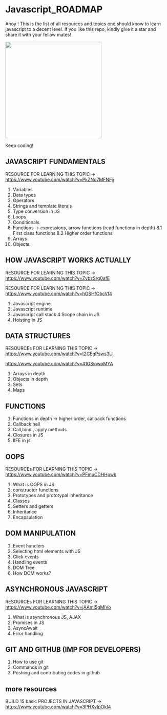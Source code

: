 # Javascript_ROADMAP

Ahoy ! This is the list of all resources and topics one should know to learn javascript to a decent level. If you like this repo, kindly give it a star and share it with your fellow mates!

<img src="https://media.giphy.com/media/LmNwrBhejkK9EFP504/giphy.gif" width="300">

Keep coding!

## JAVASCRIPT FUNDAMENTALS

RESOURCE FOR LEARNING THIS TOPIC -> https://www.youtube.com/watch?v=PkZNo7MFNFg

1. Variables
2. Data types
3. Operators
4. Strings and template literals
5. Type conversion in JS
6. Loops
7. Conditionals
8. Functions -> expressions, arrow functions (read functions in depth)
   8.1 First class functions
   8.2 Higher order functions
9. Arrays
10. Objects.

## HOW JAVASCRIPT WORKS ACTUALLY

RESOURCE FOR LEARNING THIS TOPIC -> https://www.youtube.com/watch?v=ZvbzSrg0afE

RESOURCE FOR LEARNING THIS TOPIC -> https://www.youtube.com/watch?v=hGSHfObcVf4

1. Javascript engine
2. Javascript runtime
3. Javascript call stack
   4 Scope chain in JS
4. Hoisting in JS

## DATA STRUCTURES

RESOURCEs FOR LEARNING THIS TOPIC ->
https://www.youtube.com/watch?v=t2CEgPsws3U

https://www.youtube.com/watch?v=41GSinwoMYA

1. Arrays in depth
2. Objects in depth
3. Sets
4. Maps

## FUNCTIONS

1. Functions in depth -> higher order, callback functions
2. Callback hell
3. Call,bind , apply methods
4. Closures in JS
5. IIFE in js

## OOPS

RESOURCEs FOR LEARNING THIS TOPIC ->
https://www.youtube.com/watch?v=PFmuCDHHpwk

1. What is OOPS in JS
2. constructor functions
3. Prototypes and prototypal inheritance
4. Classes
5. Setters and getters
6. Inheritance
7. Encapsulation

## DOM MANIPULATION

1. Event handlers
2. Selecting html elements with JS
3. Click events
4. Handling events
5. DOM Tree
6. How DOM works?

## ASYNCHRONOUS JAVASCRIPT

RESOURCEs FOR LEARNING THIS TOPIC ->
https://www.youtube.com/watch?v=jAAmI5gMlVo

1. What is asynchronous JS, AJAX
2. Promises in JS
3. AsyncAwait
4. Error handling

## GIT AND GITHUB (IMP FOR DEVELOPERS)

1. How to use git
2. Commands in git
3. Pushing and contributing codes in github

## more resources

BUILD 15 basic PROJECTS IN JAVASCRIPT -> https://www.youtube.com/watch?v=3PHXvlpOkf4
